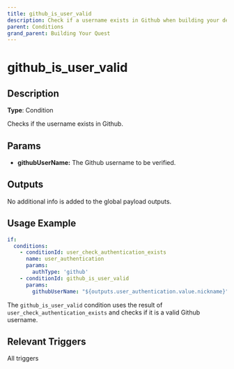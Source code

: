 ```yaml
---
title: github_is_user_valid
description: Check if a username exists in Github when building your dev challenge (Quest Builder Conditions)
parent: Conditions
grand_parent: Building Your Quest
---
```


# github_is_user_valid

## Description

**Type**: Condition

Checks if the username exists in Github.

## Params

- **githubUserName:** The Github username to be verified.

## Outputs

No additional info is added to the global payload outputs.

## Usage Example

```yaml
if: 
  conditions:
    - conditionId: user_check_authentication_exists
      name: user_authentication
      params: 
        authType: 'github'
    - conditionId: github_is_user_valid
      params:
        githubUserName: "${outputs.user_authentication.value.nickname}"
```

The `github_is_user_valid` condition uses the result of `user_check_authentication_exists` and checks if it is a valid Github username.

## Relevant Triggers

All triggers
